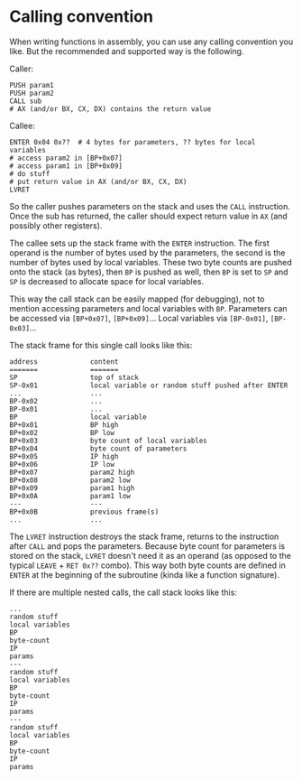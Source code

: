 # Calling convention

When writing functions in assembly, you can use any calling convention you like. But the recommended and supported way is the following.

Caller:
```
PUSH param1
PUSH param2
CALL sub
# AX (and/or BX, CX, DX) contains the return value
```

Callee:
```
ENTER 0x04 0x??  # 4 bytes for parameters, ?? bytes for local variables
# access param2 in [BP+0x07]
# access param1 in [BP+0x09]
# do stuff
# put return value in AX (and/or BX, CX, DX)
LVRET
```

So the caller pushes parameters on the stack and uses the `CALL` instruction. Once the sub has returned, the caller should expect return value in `AX` (and possibly other registers).

The callee sets up the stack frame with the `ENTER` instruction. The first operand is the number of bytes used by the parameters, the second is the number of bytes used by local variables. These two byte counts are pushed onto the stack (as bytes), then `BP` is pushed as well, then `BP` is set to `SP` and `SP` is decreased to allocate space for local variables.

This way the call stack can be easily mapped (for debugging), not to mention accessing parameters and local variables with `BP`. Parameters can be accessed via `[BP+0x07]`, `[BP+0x09]`... Local variables via `[BP-0x01]`, `[BP-0x03]`...

The stack frame for this single call looks like this:

```
address             content
=======             =======
SP                  top of stack
SP-0x01             local variable or random stuff pushed after ENTER
...                 ...
BP-0x02             ...
BP-0x01             ...
BP                  local variable
BP+0x01             BP high
BP+0x02             BP low
BP+0x03             byte count of local variables
BP+0x04             byte count of parameters
BP+0x05             IP high
BP+0x06             IP low
BP+0x07             param2 high
BP+0x08             param2 low
BP+0x09             param1 high
BP+0x0A             param1 low
---                 ---
BP+0x0B             previous frame(s)
...                 ...
```

The `LVRET` instruction destroys the stack frame, returns to the instruction after `CALL` and pops the parameters. Because byte count for parameters is stored on the stack, `LVRET` doesn't need it as an operand (as opposed to the typical `LEAVE` + `RET 0x??` combo). This way both byte counts are defined in `ENTER` at the beginning of the subroutine (kinda like a function signature).

If there are multiple nested calls, the call stack looks like this:

```
...
random stuff
local variables
BP
byte-count
IP
params
---
random stuff
local variables
BP
byte-count
IP
params
---
random stuff
local variables
BP
byte-count
IP
params
```
